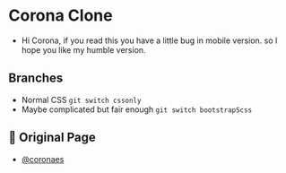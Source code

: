 # Corona Clone

- Hi Corona, if you read this you have a little bug in mobile version.
  so I hope you like my humble version.

## Branches

- Normal CSS `git switch cssonly`
- Maybe complicated but fair enough `git switch bootstrapScss`

## 🔗 Original Page
- [@coronaes](https://cervezacorona.es/)
